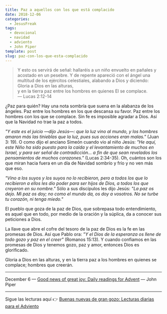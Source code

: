 ```yaml
---
title: Paz a aquellos con los que está complacido
date: 2018-12-06
categories:
  - JesusFreak
tags:
  - devocional
  - navidad
  - adviento
  - John Piper
template: post
slug: paz-con-los-que-esta-complacido
---
```


> Y esto os servirá de señal: hallaréis a un niño envuelto en pañales y acostado en un pesebre. Y de repente apareció con el ángel una multitud de los ejércitos celestiales, alabando a Dios y diciendo:<br>
> Gloria a Dios en las alturas,<br>
> y en la tierra paz entre los hombres en quienes El se complace. <br>
> — Lucas 2:12-14

¿Paz para quién? Hay una nota sombría que suena en la alabanza de los ángeles. Paz entre los hombres en los que descansa su favor. Paz entre los hombres con los que se complace. Sin fe es imposible agradar a Dios. Así que la Navidad no trae la paz a todos.

*"Y este es el juicio —dijo Jesús—: que la luz vino al mundo, y los hombres amaron más las tinieblas que la luz, pues sus acciones eran malas."* (Juan 3: 19). O como dijo el anciano Simeón cuando vio al niño Jesús: *"He aquí, este Niño ha sido puesto para la caída y el levantamiento de muchos en Israel, y para ser señal de contradicción... a fin de que sean revelados los pensamientos de muchos corazones."* (Lucas 2:34-35). Oh, cuántos son los que miran hacia fuera en un día de Navidad sombrío y frío y no ven más que eso.

*"Vino a los suyos y los suyos no lo recibieron, pero a todos los que lo recibieron a ellos les dio poder para ser hijos de Dios, a todos los que creyeron en su nombre."* Sólo a sus discípulos les dijo Jesús: *"La paz os dejo. Mi paz os doy; no como el mundo da, os doy a vosotros. No se turbe tu corazón, ni tenga miedo."*

El pueblo que goza de la paz de Dios, que sobrepasa todo entendimiento, es aquel que en todo, por medio de la oración y la súplica, da a conocer sus peticiones a Dios.

La llave que abre el cofre del tesoro de la paz de Dios es la fe en las promesas de Dios. Así que Pablo ora: *"Y el Dios de la esperanza os llene de todo gozo y paz en el creer"* (Romanos 15:13). Y cuando confiamos en las promesas de Dios y tenemos gozo, paz y amor, entonces Dios es glorificado.

Gloria a Dios en las alturas, y en la tierra paz a los hombres en quienes se complace; hombres que creerán.

---

December 6 — [Good news of great joy: Daily readings for Advent](https://www.desiringgod.org/books/good-news-of-great-joy) — John Piper

---

Sigue las lecturas aquí 👉 [Buenas nuevas de gran gozo: Lecturas diarias para el Adviento](/buenas-nuevas-de-gran-gozo-lecturas-diarias-para-adviento)